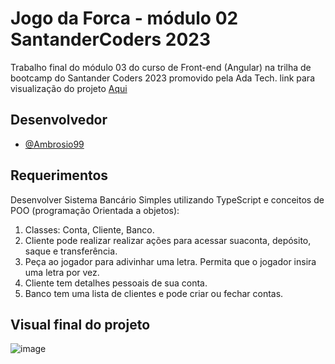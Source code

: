 # Jogo da Forca - módulo 02 SantanderCoders 2023

Trabalho final do módulo 03 do curso de Front-end (Angular) na trilha de bootcamp do Santander Coders 2023 promovido pela Ada Tech.
link para visualização do projeto [Aqui](https://ambrosio99.github.io/sc23-bank-TS/)

## Desenvolvedor

- [@Ambrosio99](https://github.com/Ambrosio99)

## Requerimentos

Desenvolver Sistema Bancário Simples utilizando TypeScript e conceitos de POO (programação Orientada a objetos):

1. Classes: Conta, Cliente, Banco.
2. Cliente pode realizar realizar ações para acessar suaconta, depósito, saque e transferência.
3. Peça ao jogador para adivinhar uma letra. Permita que o jogador insira uma letra por vez.
4. Cliente tem detalhes pessoais de sua conta.
5. Banco tem uma lista de clientes e pode criar ou fechar contas.

## Visual final do projeto

![image](https://github.com/Ambrosio99/sc23-bank-TS/assets/105453348/fe0479f5-640c-4b52-baa3-ea0990abbfd3)
